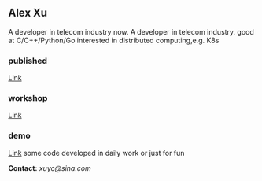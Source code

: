 ## Alex Xu
A developer in telecom industry now.
A developer in telecom industry.
good at C/C++/Python/Go
interested in distributed computing,e.g. K8s

### published
[Link](published) 

### workshop
[Link](workshop) 

### demo
[Link](demo) 
some code developed in daily work or just for fun

**Contact:**  _xuyc@sina.com_ 

